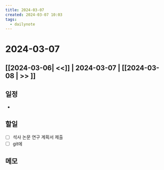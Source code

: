 ```yaml
---
title: 2024-03-07
created: 2024-03-07 10:03
tags:
  - dailynote
---
```

# 2024-03-07
## [[2024-03-06| <<]] | 2024-03-07 | [[2024-03-08 | >> ]]

## 일정
- 

## 할일
- [ ] 석사 논문 연구 계획서 제출
- [ ] git에 

## 메모


